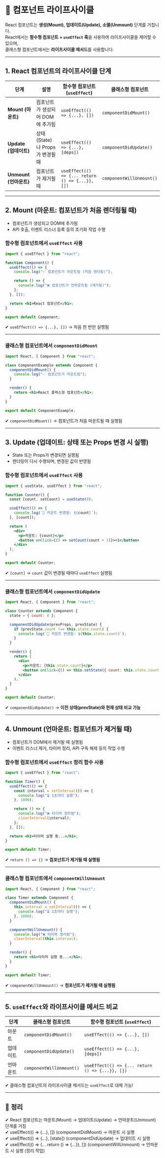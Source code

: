 # 🔲 컴포넌트 라이프사이클

React 컴포넌트는 **생성(Mount), 업데이트(Update), 소멸(Unmount)** 단계를 거칩니다.  
React에서는 **함수형 컴포넌트 + `useEffect` 훅**을 사용하여 라이프사이클을 제어할 수 있으며,  
클래스형 컴포넌트에서는 **라이프사이클 메서드**를 사용합니다.

---

## 1. React 컴포넌트의 라이프사이클 단계

| 단계 | 설명 | 함수형 컴포넌트 (`useEffect`) | 클래스형 컴포넌트 |
|------|------|-----------------------------|------------------|
| **Mount (마운트)** | 컴포넌트가 생성되어 DOM에 추가됨 | `useEffect(() => {...}, [])` | `componentDidMount()` |
| **Update (업데이트)** | 상태(State)나 Props가 변경될 때 | `useEffect(() => {...}, [deps])` | `componentDidUpdate()` |
| **Unmount (언마운트)** | 컴포넌트가 제거될 때 | `useEffect(() => {... return () => {...}}, [])` | `componentWillUnmount()` |

---

## 2. Mount (마운트: 컴포넌트가 처음 렌더링될 때)

- 컴포넌트가 생성되고 DOM에 추가됨  
- API 호출, 이벤트 리스너 등록 등의 초기화 작업 수행  

### 함수형 컴포넌트에서 `useEffect` 사용
```jsx
import { useEffect } from "react";

function Component() {
  useEffect(() => {
    console.log("✅ 컴포넌트가 마운트됨 (처음 렌더링)");

    return () => {
      console.log("❌ 컴포넌트가 언마운트됨 (제거됨)");
    };
  }, []);

  return <h1>React 컴포넌트</h1>;
}

export default Component;
```
✔ `useEffect(() => {...}, [])` → 처음 한 번만 실행됨  

---

### 클래스형 컴포넌트에서 `componentDidMount`
```jsx
import React, { Component } from "react";

class ComponentExample extends Component {
  componentDidMount() {
    console.log("✅ 컴포넌트가 마운트됨");
  }

  render() {
    return <h1>React 클래스형 컴포넌트</h1>;
  }
}

export default ComponentExample;
```
✔ `componentDidMount()` → 컴포넌트가 처음 마운트될 때 실행됨  

---

## 3. Update (업데이트: 상태 또는 Props 변경 시 실행)

- State 또는 Props가 변경되면 실행됨  
- 렌더링이 다시 수행되며, 변경된 값이 반영됨  

### 함수형 컴포넌트에서 `useEffect` 사용
```jsx
import { useState, useEffect } from "react";

function Counter() {
  const [count, setCount] = useState(0);

  useEffect(() => {
    console.log(`🔄 카운트 변경됨: ${count}`);
  }, [count]);

  return (
    <div>
      <p>카운트: {count}</p>
      <button onClick={() => setCount(count + 1)}>+1</button>
    </div>
  );
}

export default Counter;
```
✔ `[count]` → `count` 값이 변경될 때마다 `useEffect` 실행됨  

---

### 클래스형 컴포넌트에서 `componentDidUpdate`
```jsx
import React, { Component } from "react";

class Counter extends Component {
  state = { count: 0 };

  componentDidUpdate(prevProps, prevState) {
    if (prevState.count !== this.state.count) {
      console.log(`🔄 카운트 변경됨: ${this.state.count}`);
    }
  }

  render() {
    return (
      <div>
        <p>카운트: {this.state.count}</p>
        <button onClick={() => this.setState({ count: this.state.count + 1 })}>+1</button>
      </div>
    );
  }
}

export default Counter;
```
✔ `componentDidUpdate()` → **이전 상태(prevState)와 현재 상태 비교 가능**  

---

## 4. Unmount (언마운트: 컴포넌트가 제거될 때)

- 컴포넌트가 DOM에서 제거될 때 실행됨  
- 이벤트 리스너 제거, 타이머 정리, API 구독 해제 등의 작업 수행  

### 함수형 컴포넌트에서 `useEffect` 정리 함수 사용
```jsx
import { useEffect } from "react";

function Timer() {
  useEffect(() => {
    const interval = setInterval(() => {
      console.log("⏳ 1초마다 실행");
    }, 1000);

    return () => {
      console.log("❌ 타이머 정리됨");
      clearInterval(interval);
    };
  }, []);

  return <h1>타이머 실행 중...</h1>;
}

export default Timer;
```
✔ `return () => {}` → **컴포넌트가 제거될 때 실행됨**  

---

### 클래스형 컴포넌트에서 `componentWillUnmount`
```jsx
import React, { Component } from "react";

class Timer extends Component {
  componentDidMount() {
    this.interval = setInterval(() => {
      console.log("⏳ 1초마다 실행");
    }, 1000);
  }

  componentWillUnmount() {
    console.log("❌ 타이머 정리됨");
    clearInterval(this.interval);
  }

  render() {
    return <h1>타이머 실행 중...</h1>;
  }
}

export default Timer;
```
✔ `componentWillUnmount()` → **컴포넌트가 제거될 때 실행됨**  

---

## 5. `useEffect`와 라이프사이클 메서드 비교

| 단계 | 클래스형 컴포넌트 | 함수형 컴포넌트 (`useEffect`) |
|------|------------------|-----------------------------|
| 마운트 | `componentDidMount()` | `useEffect(() => {...}, [])` |
| 업데이트 | `componentDidUpdate()` | `useEffect(() => {...}, [deps])` |
| 언마운트 | `componentWillUnmount()` | `useEffect(() => {... return () => {...}}, [])` |

✔ 클래스형 컴포넌트의 라이프사이클 메서드는 `useEffect`로 대체 가능!  

---

## 🎯 정리
✔ React 컴포넌트는 마운트(Mount) → 업데이트(Update) → 언마운트(Unmount) 단계를 거침  
✔ useEffect(() => {...}, []) (componentDidMount) → 마운트 시 실행  
✔ useEffect(() => {...}, [state]) (componentDidUpdate) → 업데이트 시 실행  
✔ useEffect(() => {... return () => {...}}, []) (componentWillUnmount) →  언마운트 시 실행 (정리 작업)  
